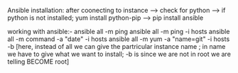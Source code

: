 Ansible installation:
after coonecting to instance --> check for python --> if python is not installed; yum install python-pip --> pip install ansible

working with ansible:-
ansible all -m ping
ansible all -m ping -i hosts
ansible all -m command -a "date" -i hosts
ansible all -m yum -a "name=git" -i hosts -b [here, instead of all we can give the partricular instance name ; in name we have to give what we want to install; -b is since we are not in root we are telling BECOME root]
